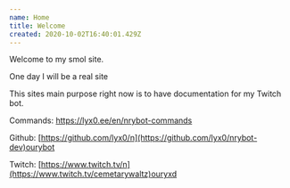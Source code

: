 ```yaml
---
name: Home
title: Welcome
created: 2020-10-02T16:40:01.429Z
---
```

Welcome to my smol site.



One day I will be a real site





This sites main purpose right now is to have documentation for my Twitch bot. [](twitch.tv/nrybot)[](https://www.twitch.tv/cemetarywaltz)

Commands: <https://lyx0.ee/en/nrybot-commands>

Github: [https://github.com/lyx0/n](https://github.com/lyx0/nrybot-dev)ourybot

[](https://www.twitch.tv/cemetarywaltz)Twitch: [https://www.twitch.tv/n](https://www.twitch.tv/cemetarywaltz)ouryxd